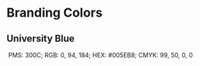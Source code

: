 # Branding Colors

## University Blue 

<a href='#'><img valign='middle' alt='' src='https://readme-swatches.vercel.app/005EB8?style=circle'/></a> 
PMS: 300C; RGB: 0, 94, 184; HEX: #005EB8; CMYK: 99, 50, 0, 0
